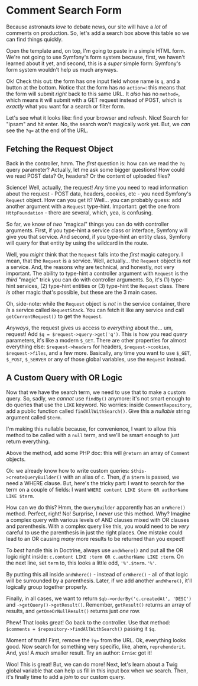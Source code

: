 # Comment Search Form

Because astronauts *love* to debate news, our site will have a *lot* of comments
on production. So, let's add a search box above this table so we can find things
quickly. 


Open the template and, on top, I'm going to paste in a simple HTML form. We're
not going to use Symfony's form system because, first, we haven't learned about
it yet, and second, this is a *super* simple form: Symfony's form system wouldn't
help us much anyways.

Ok! Check this out: the form has one input field whose name is `q`, and a button
at the bottom. Notice that the form has *no* `action=`: this means that the form
will submit *right* back to this same URL. It *also* has no `method=`, which means
it will submit with a GET request instead of POST, which is *exactly* what you want
for a search or filter form.

Let's see what it looks like: find your browser and refresh. Nice! Search for
"ipsam" and hit enter. No, the search won't magically work yet. But, we *can*
see the `?q=` at the end of the URL.

## Fetching the Request Object

Back in the controller, hmm. The *first* question is: how can we read the `?q`
query parameter? Actually, let me ask some bigger questions! How could we read POST
data? Or, headers? Or the content of uploaded files?

Science! Well, actually, the request! *Any* time you need to read information
about the request - POST data, headers, cookies, etc - you need Symfony's `Request`
object. How can you get it? Well... you can probably guess: add another argument
with a `Request` type-hint. Important: get the one from `HttpFoundation` - there
are several, which, yea, is confusing.

So far, we know of *two* "magical" things you can do with controller arguments.
First, if you type-hint a service class or interface, Symfony will give you that
service. And second, if you type-hint an entity class, Symfony will query for that
entity by using the wildcard in the route.

Well, you *might* think that the `Request` falls into the *first* magic category.
I mean, that the `Request` is a service. Well, actually... the `Request` object
is *not* a service. And, the reasons why are technical, and honestly, not very
important. The ability to type-hint a controller argument with `Request` is the
*third* "magic" trick you can do with controller arguments. So, it's (1) type-hint
services, (2) type-hint entities or (3) type-hint the `Request` class. There *is*
other magic that's possible, but these are the 3 main cases. 

Oh, side-note: while the `Request` object is *not* in the service container, there
*is* a service called `RequestStack`. You can fetch it like any service and call
`getCurrentRequest()` to get the `Request`.

*Anyways*, the request gives us access to *everything* about the... um, request!
Add `$q = $request->query->get('q')`. This is how you read *query* parameters, it's
like a modern `$_GET`. There are other properties for almost everything else:
`$request->headers` for headers, `$request->cookies`, `$request->files`, and a
few more. Basically, any time you want to use `$_GET`, `$_POST`, `$_SERVER` or any
of those global variables, use the `Request` instead.

## A Custom Query with OR Logic

Now that we have the search term, we need to use that to make a custom query. So,
sadly, we *cannot* use `findBy()` anymore: it's not smart enough to do queries that
use the `LIKE` keyword. No worries: inside `CommentRepository`, add a public function
called `findAllWithSearch()`. Give this a *nullable* string argument called `$term`.

I'm making this nullable because, for convenience, I want to allow this method to
be called with a `null` term, and we'll be smart enough to just return everything.

Above the method, add some PHP doc: this will `@return` an array of `Comment`
objects.

Ok: we already know how to write custom queries: `$this->createQueryBuilder()` with
an alias of `c`. Then, *if* a `$term` is passed, we need a WHERE clause. But, here's
the tricky part: I want to search for the term on a couple of fields: I want
`WHERE content LIKE $term OR authorName LIKE $term`.

How can we do this? Hmm, the `QueryBuilder` apparently has an `orWhere()` method.
Perfect, right! No! Surprise, I *never* use this method. Why? Imagine a complex query
with various levels of AND clauses mixed with OR clauses and parenthesis. With a
complex query like this, you would need to be *very* careful to use the parenthesis
in just the right places. One mistake could lead to an OR causing *many* more results
to be returned than you expect!

To *best* handle this in Doctrine, always use `andWhere()` and put all the OR logic
right inside: `c.content LIKE :term OR c.authorName LIKE :term`. On the next line,
set `term` to, this looks a little odd, `'%'.$term.'%'`.

By putting this all inside `andWhere()` - instead of `orWhere()` - all of that
logic will be surrounded by a parenthesis. Later, if we add another `andWhere()`,
it'll logically group together properly.

Finally, in all cases, we want to return `$qb->orderBy('c.createdAt', 'DESC')`
and `->getQuery()->getResult()`. Remember, `getResult()` returns an array of results,
and `getOneOrNullResult()` returns just *one* row.

Phew! That looks great! Go back to the controller. Use that method:
`$comments = $repository->findAllWithSearch()` passing it `$q`.

Moment of truth! First, remove the `?q=` from the URL. Ok, everything looks good.
Now search for something very specific, like, ahem, `reprehenderit`. And, yes!
A *much* smaller result. Try an author: `Ernie`: got it!

Woo! This is great! But, we can do more! Next, let's learn about a Twig global
variable that can help us fill in this input box when we search. Then, it's finally
time to add a *join* to our custom query.

